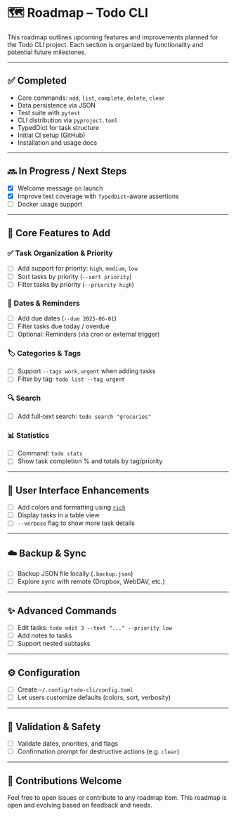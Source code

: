 # 🗺️ Roadmap – Todo CLI

This roadmap outlines upcoming features and improvements planned for the Todo CLI project. Each section is organized by functionality and potential future milestones.

---

## ✅ Completed

- Core commands: `add`, `list`, `complete`, `delete`, `clear`
- Data persistence via JSON
- Test suite with `pytest`
- CLI distribution via `pyproject.toml`
- TypedDict for task structure
- Initial CI setup (GitHub)
- Installation and usage docs

---

## 🔜 In Progress / Next Steps

- [x] Welcome message on launch
- [x] Improve test coverage with `TypedDict`-aware assertions
- [ ] Docker usage support

---

## 🧱 Core Features to Add

### ✅ Task Organization & Priority

- [ ] Add support for priority: `high`, `medium`, `low`
- [ ] Sort tasks by priority (`--sort priority`)
- [ ] Filter tasks by priority (`--priority high`)

### 📅 Dates & Reminders

- [ ] Add due dates (`--due 2025-06-01`)
- [ ] Filter tasks due today / overdue
- [ ] Optional: Reminders (via cron or external trigger)

### 🏷️ Categories & Tags

- [ ] Support `--tags work,urgent` when adding tasks
- [ ] Filter by tag: `todo list --tag urgent`

### 🔍 Search

- [ ] Add full-text search: `todo search "groceries"`

### 📊 Statistics

- [ ] Command: `todo stats`
- [ ] Show task completion % and totals by tag/priority

---

## 🎨 User Interface Enhancements

- [ ] Add colors and formatting using [`rich`](https://github.com/Textualize/rich)
- [ ] Display tasks in a table view
- [ ] `--verbose` flag to show more task details

---

## ☁️ Backup & Sync

- [ ] Backup JSON file locally (`.backup.json`)
- [ ] Explore sync with remote (Dropbox, WebDAV, etc.)

---

## ✨ Advanced Commands

- [ ] Edit tasks: `todo edit 3 --text "..." --priority low`
- [ ] Add notes to tasks
- [ ] Support nested subtasks

---

## ⚙️ Configuration

- [ ] Create `~/.config/todo-cli/config.toml`
- [ ] Let users customize defaults (colors, sort, verbosity)

---

## 🔐 Validation & Safety

- [ ] Validate dates, priorities, and flags
- [ ] Confirmation prompt for destructive actions (e.g. `clear`)

---

## 🙌 Contributions Welcome

Feel free to open issues or contribute to any roadmap item. This roadmap is open and evolving based on feedback and needs.